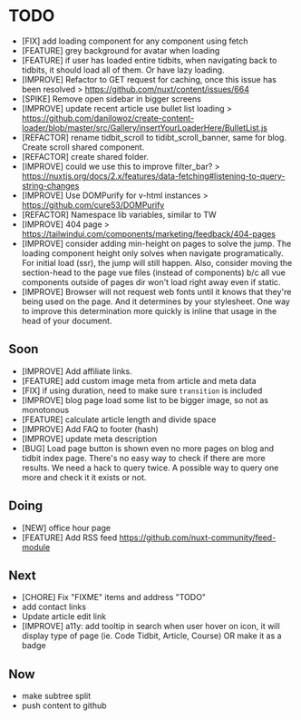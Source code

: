 # TODO

- [FIX] add loading component for any component using fetch
- [FEATURE] grey background for avatar when loading
- [FEATURE] if user has loaded entire tidbits, when navigating back
  to tidbits, it should load all of them. Or have lazy loading.
- [IMPROVE] Refactor to GET request for caching, once this issue has been resolved > https://github.com/nuxt/content/issues/664
- [SPIKE] Remove open sidebar in bigger screens
- [IMPROVE] update recent article use bullet list loading > https://github.com/danilowoz/create-content-loader/blob/master/src/Gallery/insertYourLoaderHere/BulletList.js
- [REFACTOR] rename tidbit_scroll to tidibt_scroll_banner, same for blog. Create scroll shared component.
- [REFACTOR] create shared folder.
- [IMPROVE] could we use this to improve filter_bar? > https://nuxtjs.org/docs/2.x/features/data-fetching#listening-to-query-string-changes
- [IMPROVE] Use DOMPurify for v-html instances > https://github.com/cure53/DOMPurify
- [REFACTOR] Namespace lib variables, similar to TW
- [IMPROVE] 404 page > https://tailwindui.com/components/marketing/feedback/404-pages
- [IMPROVE] consider adding min-height on pages to solve the jump. The loading component height only solves when navigate programatically. For initial load (ssr), the jump will still happen. Also, consider moving the section-head to the page vue files (instead of components) b/c all vue components outside of pages dir won't load right away even if static.
- [IMPROVE] Browser will not request web fonts until it knows that they're being used on the page. And it determines by your stylesheet. One way to improve this determination more quickly is inline that usage in the head of your document.

## Soon

- [IMPROVE] Add affiliate links.
- [FEATURE] add custom image meta from article and meta data
- [FIX] if using duration, need to make sure `transition` is included
- [IMPROVE] blog page load some list to be bigger image, so not as monotonous
- [FEATURE] calculate article length and divide space
- [IMPROVE] Add FAQ to footer (hash)
- [IMPROVE] update meta description
- [BUG] Load page button is shown even no more pages on blog and tidbit index page. There's no easy way to check if there are more results. We need a hack to query twice. A possible way to query one more and check it it exists or not.

## Doing

- [NEW] office hour page
- [FEATURE] Add RSS feed https://github.com/nuxt-community/feed-module

## Next

- [CHORE] Fix "FIXME" items and address "TODO"
- add contact links
- Update article edit link
- [IMPROVE] a11y: add tooltip in search when user hover on icon, it will display type of page (ie. Code Tidbit, Article, Course) OR make it as a badge

## Now

- make subtree split
- push content to github
